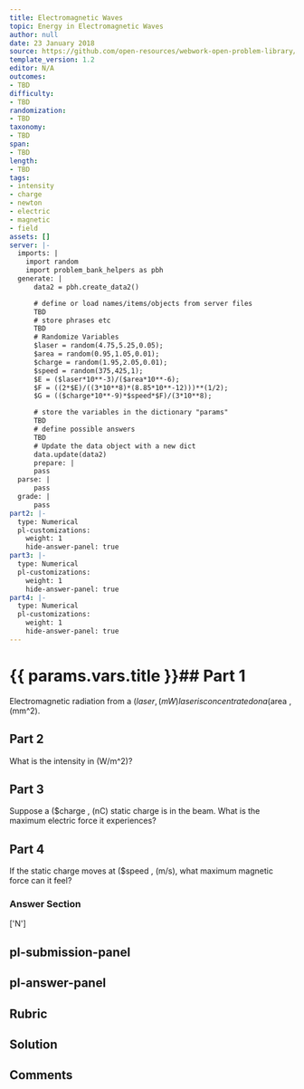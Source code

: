```yaml
---
title: Electromagnetic Waves
topic: Energy in Electromagnetic Waves
author: null
date: 23 January 2018
source: https://github.com/open-resources/webwork-open-problem-library/tree/master/Contrib/BrockPhysics/College_Physics_Urone/24.Electromagnetic_Waves/24-04.Energy_in_Electromagnetic_Waves/NU_U17_24_04_015.pg
template_version: 1.2
editor: N/A
outcomes:
- TBD
difficulty:
- TBD
randomization:
- TBD
taxonomy:
- TBD
span:
- TBD
length:
- TBD
tags:
- intensity
- charge
- newton
- electric
- magnetic
- field
assets: []
server: |-
  imports: |
    import random
    import problem_bank_helpers as pbh
  generate: |
      data2 = pbh.create_data2()

      # define or load names/items/objects from server files
      TBD
      # store phrases etc
      TBD
      # Randomize Variables
      $laser = random(4.75,5.25,0.05);
      $area = random(0.95,1.05,0.01);
      $charge = random(1.95,2.05,0.01);
      $speed = random(375,425,1);
      $E = ($laser*10**-3)/($area*10**-6);
      $F = ((2*$E)/((3*10**8)*(8.85*10**-12)))**(1/2);
      $G = (($charge*10**-9)*$speed*$F)/(3*10**8);

      # store the variables in the dictionary "params"
      TBD
      # define possible answers
      TBD
      # Update the data object with a new dict
      data.update(data2)
      prepare: |
      pass
  parse: |
      pass
  grade: |
      pass
part2: |-
  type: Numerical
  pl-customizations:
    weight: 1
    hide-answer-panel: true
part3: |-
  type: Numerical
  pl-customizations:
    weight: 1
    hide-answer-panel: true
part4: |-
  type: Numerical
  pl-customizations:
    weight: 1
    hide-answer-panel: true
---
```


# {{ params.vars.title }}## Part 1 
Electromagnetic radiation from a ($laser , (mW) laser is concentrated on a ($area , (mm^2). 
## Part 2 
What is the intensity in (W/m^2)? 
## Part 3 
Suppose a ($charge , (nC) static charge is in the beam. What is the maximum electric force it experiences? 
## Part 4 
If the static charge moves at ($speed , (m/s), what maximum magnetic force can it feel? 


### Answer Section 
['N']

## pl-submission-panel 


## pl-answer-panel 


## Rubric 


## Solution 


## Comments 


